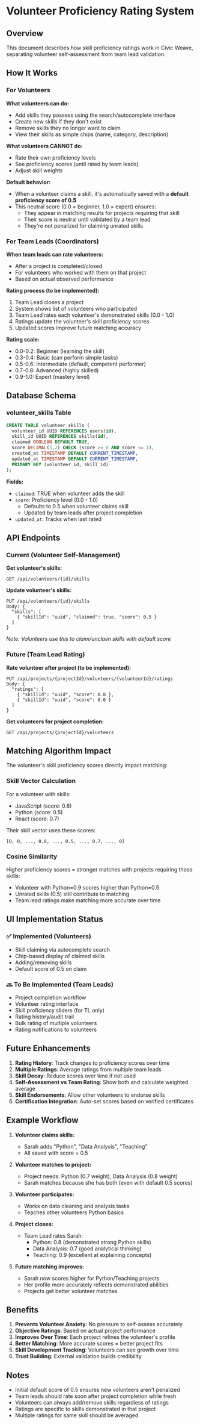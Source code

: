 # Volunteer Proficiency Rating System

## Overview

This document describes how skill proficiency ratings work in Civic Weave, separating volunteer self-assessment from team lead validation.

## How It Works

### For Volunteers

**What volunteers can do:**
- Add skills they possess using the search/autocomplete interface
- Create new skills if they don't exist
- Remove skills they no longer want to claim
- View their skills as simple chips (name, category, description)

**What volunteers CANNOT do:**
- Rate their own proficiency levels
- See proficiency scores (until rated by team leads)
- Adjust skill weights

**Default behavior:**
- When a volunteer claims a skill, it's automatically saved with a **default proficiency score of 0.5**
- This neutral score (0.0 = beginner, 1.0 = expert) ensures:
  - They appear in matching results for projects requiring that skill
  - Their score is neutral until validated by a team lead
  - They're not penalized for claiming unrated skills

### For Team Leads (Coordinators)

**When team leads can rate volunteers:**
- After a project is completed/closed
- For volunteers who worked with them on that project
- Based on actual observed performance

**Rating process (to be implemented):**
1. Team Lead closes a project
2. System shows list of volunteers who participated
3. Team Lead rates each volunteer's demonstrated skills (0.0 - 1.0)
4. Ratings update the volunteer's skill proficiency scores
5. Updated scores improve future matching accuracy

**Rating scale:**
- 0.0-0.2: Beginner (learning the skill)
- 0.3-0.4: Basic (can perform simple tasks)
- 0.5-0.6: Intermediate (default, competent performer)
- 0.7-0.8: Advanced (highly skilled)
- 0.9-1.0: Expert (mastery level)

## Database Schema

### volunteer_skills Table

```sql
CREATE TABLE volunteer_skills (
  volunteer_id UUID REFERENCES users(id),
  skill_id UUID REFERENCES skills(id),
  claimed BOOLEAN DEFAULT TRUE,
  score DECIMAL(3,2) CHECK (score >= 0 AND score <= 1),
  created_at TIMESTAMP DEFAULT CURRENT_TIMESTAMP,
  updated_at TIMESTAMP DEFAULT CURRENT_TIMESTAMP,
  PRIMARY KEY (volunteer_id, skill_id)
);
```

**Fields:**
- `claimed`: TRUE when volunteer adds the skill
- `score`: Proficiency level (0.0 - 1.0)
  - Defaults to 0.5 when volunteer claims skill
  - Updated by team leads after project completion
- `updated_at`: Tracks when last rated

## API Endpoints

### Current (Volunteer Self-Management)

**Get volunteer's skills:**
```
GET /api/volunteers/{id}/skills
```

**Update volunteer's skills:**
```
PUT /api/volunteers/{id}/skills
Body: {
  "skills": [
    { "skillId": "uuid", "claimed": true, "score": 0.5 }
  ]
}
```
*Note: Volunteers use this to claim/unclaim skills with default score*

### Future (Team Lead Rating)

**Rate volunteer after project (to be implemented):**
```
PUT /api/projects/{projectId}/volunteers/{volunteerId}/ratings
Body: {
  "ratings": [
    { "skillId": "uuid", "score": 0.8 },
    { "skillId": "uuid", "score": 0.6 }
  ]
}
```

**Get volunteers for project completion:**
```
GET /api/projects/{projectId}/volunteers
```

## Matching Algorithm Impact

The volunteer's skill proficiency scores directly impact matching:

### Skill Vector Calculation

For a volunteer with skills:
- JavaScript (score: 0.8)
- Python (score: 0.5)
- React (score: 0.7)

Their skill vector uses these scores:
```
[0, 0, ..., 0.8, ..., 0.5, ..., 0.7, ..., 0]
```

### Cosine Similarity

Higher proficiency scores = stronger matches with projects requiring those skills:
- Volunteer with Python=0.9 scores higher than Python=0.5
- Unrated skills (0.5) still contribute to matching
- Team lead ratings make matching more accurate over time

## UI Implementation Status

### ✅ Implemented (Volunteers)
- Skill claiming via autocomplete search
- Chip-based display of claimed skills
- Adding/removing skills
- Default score of 0.5 on claim

### 🔜 To Be Implemented (Team Leads)
- Project completion workflow
- Volunteer rating interface
- Skill proficiency sliders (for TL only)
- Rating history/audit trail
- Bulk rating of multiple volunteers
- Rating notifications to volunteers

## Future Enhancements

1. **Rating History**: Track changes to proficiency scores over time
2. **Multiple Ratings**: Average ratings from multiple team leads
3. **Skill Decay**: Reduce scores over time if not used
4. **Self-Assessment vs Team Rating**: Show both and calculate weighted average
5. **Skill Endorsements**: Allow other volunteers to endorse skills
6. **Certification Integration**: Auto-set scores based on verified certificates

## Example Workflow

1. **Volunteer claims skills:**
   - Sarah adds "Python", "Data Analysis", "Teaching"
   - All saved with score = 0.5

2. **Volunteer matches to project:**
   - Project needs: Python (0.7 weight), Data Analysis (0.8 weight)
   - Sarah matches because she has both (even with default 0.5 scores)

3. **Volunteer participates:**
   - Works on data cleaning and analysis tasks
   - Teaches other volunteers Python basics

4. **Project closes:**
   - Team Lead rates Sarah:
     - Python: 0.8 (demonstrated strong Python skills)
     - Data Analysis: 0.7 (good analytical thinking)
     - Teaching: 0.9 (excellent at explaining concepts)

5. **Future matching improves:**
   - Sarah now scores higher for Python/Teaching projects
   - Her profile more accurately reflects demonstrated abilities
   - Projects get better volunteer matches

## Benefits

1. **Prevents Volunteer Anxiety**: No pressure to self-assess accurately
2. **Objective Ratings**: Based on actual project performance
3. **Improves Over Time**: Each project refines the volunteer's profile
4. **Better Matching**: More accurate scores = better project fits
5. **Skill Development Tracking**: Volunteers can see growth over time
6. **Trust Building**: External validation builds credibility

## Notes

- Initial default score of 0.5 ensures new volunteers aren't penalized
- Team leads should rate soon after project completion while fresh
- Volunteers can always add/remove skills regardless of ratings
- Ratings are specific to skills demonstrated in that project
- Multiple ratings for same skill should be averaged
